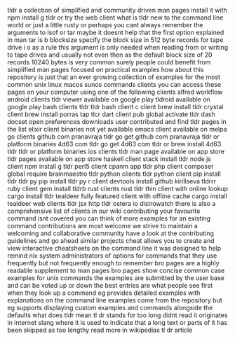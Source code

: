 tldr a collection of simplified and community driven man pages install it with npm install g tldr or try the web client what is tldr new to the command line world or just a little rusty or perhaps you cant always remember the arguments to lsof or tar maybe it doesnt help that the first option explained in man tar is b blocksize specify the block size in 512 byte records for tape drive i o as a rule this argument is only needed when reading from or writing to tape drives and usually not even then as the default block size of 20 records 10240 bytes is very common surely people could benefit from simplified man pages focused on practical examples how about this repository is just that an ever growing collection of examples for the most common unix linux macos sunos commands clients you can access these pages on your computer using one of the following clients alfred workflow android clients tldr viewer available on google play tldroid available on google play bash clients tldr tldr bash client c client brew install tldr crystal client brew install porras tap tlcr dart client pub global activate tldr dash docset open preferences downloads user contributed and find tldr pages in the list elixir client binaries not yet available emacs client available on melpa go clients github com pranavraja tldr go get github com pranavraja tldr or platform binaries 4d63 com tldr go get 4d63 com tldr or brew install 4d63 tldr tldr or platform binaries ios clients tldr man page available on app store tldr pages available on app store haskell client stack install tldr node js client npm install g tldr perl5 client cpanm app tldr php client composer global require brainmaestro tldr python clients tldr python client pip install tldr tldr py pip install tldr py r client devtools install github kirillseva tldrrr ruby client gem install tldrb rust clients rust tldr thin client with online lookup cargo install tldr tealdeer fully featured client with offline cache cargo install tealdeer web clients tldr jsx http tldr ostera io distrowatch there is also a comprehensive list of clients in our wiki contributing your favourite command isnt covered you can think of more examples for an existing command contributions are most welcome we strive to maintain a welcoming and collaborative community have a look at the contributing guidelines and go ahead similar projects cheat allows you to create and view interactive cheatsheets on the command line it was designed to help remind nix system administrators of options for commands that they use frequently but not frequently enough to remember bro pages are a highly readable supplement to man pages bro pages show concise common case examples for unix commands the examples are submitted by the user base and can be voted up or down the best entries are what people see first when they look up a command eg provides detailed examples with explanations on the command line examples come from the repository but eg supports displaying custom examples and commands alongside the defaults what does tldr mean tl dr stands for too long didnt read it originates in internet slang where it is used to indicate that a long text or parts of it has been skipped as too lengthy read more in wikipedias tl dr article